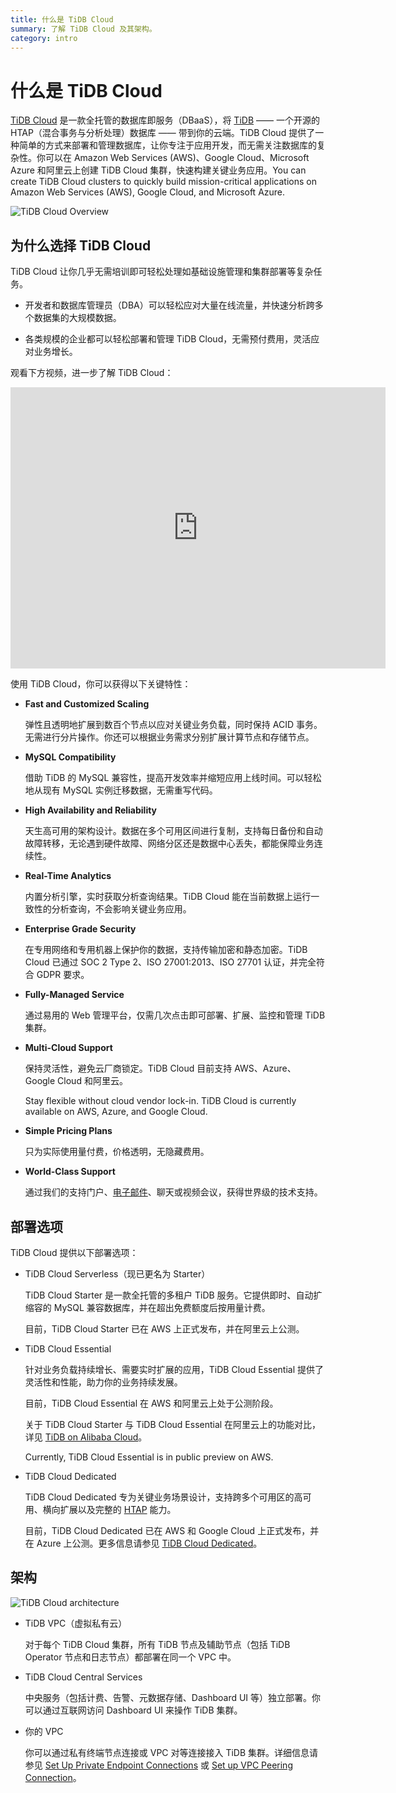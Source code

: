 ```yaml
---
title: 什么是 TiDB Cloud
summary: 了解 TiDB Cloud 及其架构。
category: intro
---
```


# 什么是 TiDB Cloud

[TiDB Cloud](https://www.pingcap.com/tidb-cloud/) 是一款全托管的数据库即服务（DBaaS），将 [TiDB](https://docs.pingcap.com/tidb/stable/overview) —— 一个开源的 HTAP（混合事务与分析处理）数据库 —— 带到你的云端。TiDB Cloud 提供了一种简单的方式来部署和管理数据库，让你专注于应用开发，而无需关注数据库的复杂性。<CustomContent language="en,zh">你可以在 Amazon Web Services (AWS)、Google Cloud、Microsoft Azure 和阿里云上创建 TiDB Cloud 集群，快速构建关键业务应用。</CustomContent><CustomContent language="ja">You can create TiDB Cloud clusters to quickly build mission-critical applications on Amazon Web Services (AWS), Google Cloud, and Microsoft Azure.</CustomContent>

![TiDB Cloud Overview](https://docs-download.pingcap.com/media/images/docs/tidb-cloud/tidb-cloud-overview.png)

## 为什么选择 TiDB Cloud

TiDB Cloud 让你几乎无需培训即可轻松处理如基础设施管理和集群部署等复杂任务。

- 开发者和数据库管理员（DBA）可以轻松应对大量在线流量，并快速分析跨多个数据集的大规模数据。

- 各类规模的企业都可以轻松部署和管理 TiDB Cloud，无需预付费用，灵活应对业务增长。

观看下方视频，进一步了解 TiDB Cloud：

<iframe width="600" height="450" src="https://www.youtube.com/embed/skCV9BEmjbo?enablejsapi=1" title="Why TiDB Cloud?" frameborder="0" allow="accelerometer; autoplay; clipboard-write; encrypted-media; gyroscope; picture-in-picture" allowfullscreen></iframe>

使用 TiDB Cloud，你可以获得以下关键特性：

- **Fast and Customized Scaling**

    弹性且透明地扩展到数百个节点以应对关键业务负载，同时保持 ACID 事务。无需进行分片操作。你还可以根据业务需求分别扩展计算节点和存储节点。

- **MySQL Compatibility**

    借助 TiDB 的 MySQL 兼容性，提高开发效率并缩短应用上线时间。可以轻松地从现有 MySQL 实例迁移数据，无需重写代码。

- **High Availability and Reliability**

    天生高可用的架构设计。数据在多个可用区间进行复制，支持每日备份和自动故障转移，无论遇到硬件故障、网络分区还是数据中心丢失，都能保障业务连续性。

- **Real-Time Analytics**

    内置分析引擎，实时获取分析查询结果。TiDB Cloud 能在当前数据上运行一致性的分析查询，不会影响关键业务应用。

- **Enterprise Grade Security**

    在专用网络和专用机器上保护你的数据，支持传输加密和静态加密。TiDB Cloud 已通过 SOC 2 Type 2、ISO 27001:2013、ISO 27701 认证，并完全符合 GDPR 要求。

- **Fully-Managed Service**

    通过易用的 Web 管理平台，仅需几次点击即可部署、扩展、监控和管理 TiDB 集群。

- **Multi-Cloud Support**

    <CustomContent language="en,zh">

    保持灵活性，避免云厂商锁定。TiDB Cloud 目前支持 AWS、Azure、Google Cloud 和阿里云。

    </CustomContent>

    <CustomContent language="ja">

    Stay flexible without cloud vendor lock-in. TiDB Cloud is currently available on AWS, Azure, and Google Cloud.

    </CustomContent>

- **Simple Pricing Plans**

    只为实际使用量付费，价格透明，无隐藏费用。

- **World-Class Support**

    通过我们的支持门户、<a href="mailto:tidbcloud-support@pingcap.com">电子邮件</a>、聊天或视频会议，获得世界级的技术支持。

## 部署选项

TiDB Cloud 提供以下部署选项：

- TiDB Cloud Serverless（现已更名为 Starter）

    TiDB Cloud Starter 是一款全托管的多租户 TiDB 服务。它提供即时、自动扩缩容的 MySQL 兼容数据库，并在超出免费额度后按用量计费。

    <CustomContent language="en,zh">

    目前，TiDB Cloud Starter 已在 AWS 上正式发布，并在阿里云上公测。

    </CustomContent>

- TiDB Cloud Essential

    针对业务负载持续增长、需要实时扩展的应用，TiDB Cloud Essential 提供了灵活性和性能，助力你的业务持续发展。

    <CustomContent language="en,zh">

    目前，TiDB Cloud Essential 在 AWS 和阿里云上处于公测阶段。

    关于 TiDB Cloud Starter 与 TiDB Cloud Essential 在阿里云上的功能对比，详见 [TiDB on Alibaba Cloud](https://www.pingcap.com/partners/alibaba-cloud/)。

    </CustomContent>

    <CustomContent language="ja">

    Currently, TiDB Cloud Essential is in public preview on AWS.

    </CustomContent>

- TiDB Cloud Dedicated

    TiDB Cloud Dedicated 专为关键业务场景设计，支持跨多个可用区的高可用、横向扩展以及完整的 [HTAP](https://en.wikipedia.org/wiki/Hybrid_transactional/analytical_processing) 能力。

    目前，TiDB Cloud Dedicated 已在 AWS 和 Google Cloud 上正式发布，并在 Azure 上公测。更多信息请参见 [TiDB Cloud Dedicated](https://www.pingcap.com/tidb-cloud-dedicated)。

## 架构

![TiDB Cloud architecture](https://docs-download.pingcap.com/media/images/docs/tidb-cloud/tidb-cloud-architecture.png)

- TiDB VPC（虚拟私有云）

    对于每个 TiDB Cloud 集群，所有 TiDB 节点及辅助节点（包括 TiDB Operator 节点和日志节点）都部署在同一个 VPC 中。

- TiDB Cloud Central Services

    中央服务（包括计费、告警、元数据存储、Dashboard UI 等）独立部署。你可以通过互联网访问 Dashboard UI 来操作 TiDB 集群。

- 你的 VPC

    你可以通过私有终端节点连接或 VPC 对等连接接入 TiDB 集群。详细信息请参见 [Set Up Private Endpoint Connections](/tidb-cloud/set-up-private-endpoint-connections.md) 或 [Set up VPC Peering Connection](/tidb-cloud/set-up-vpc-peering-connections.md)。
